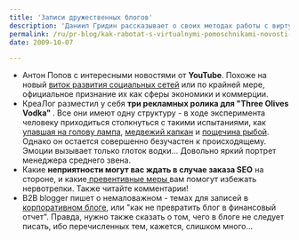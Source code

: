 ```yaml
---
title: 'Записи дружественных блогов'
description: 'Даниил Гридин рассказывает о своих методах работы с виртуальными помощниками. Как ставить задачу, как оценивать выполнение. Какие бывают категории работы и схемы оплаты. Не  руководство к действию, но материал для размышления!'
permalink: /ru/pr-blog/kak-rabotat-s-virtualnymi-pomoschnikami-novosti-ot-youtube-takzhe-pro-vodku-i-seo
date: 2009-10-07

---
```


<ul>
<li>Антон Попов с интересными новостями от <strong>YouTube</strong>. Похоже на новый <a href="https://blog.antonpopov.com/populyarnye-video-na-youtube-obespechivayutsya-dengami/">виток развития социальных сетей</a> или по крайней мере, официальное признание их как сферы экономики и коммерции.</li>
<li>КреаЛог разместил у себя <strong>три рекламных ролика для "Three Olives Vodka" </strong>. Все они имеют одну структуру - в ходе эксперимента человеку приходиться столкнуться с такими испытаниями, как <a href="https://blog.peklama.in/?p=496">упавшая на голову лампа</a>, <a href="https://blog.peklama.in/?p=495">медвежий капкан</a> и <a href="https://blog.peklama.in/?p=494">пощечина рыбой</a>. Однако он остается совершенно безучастен к происходящему. Эмоции вызывает только глоток водки... Довольно яркий портрет менеджера среднего звена. </li>
<li>Какие  <strong>неприятности могут вас ждать в случае заказа SEO</strong> на стороне, и какие<a href="https://saminsky.ru/archives/600#comments"> превентивные меры </a> вам помогут избежать нервотрепки. Также читайте комментарии!</li>
<li>B2B blogger  пишет о немаловажном - темах для записей в <a href="https://b2blogger.com/blog/?p=456">корпоративном блоге</a>, или "как не превратить блог в финансовый отчет". Правда, нужно также сказать о том, чего в блоге не следует писать, ибо перечисленных тем, кажется, слишком много... <strong></strong></li>
</ul>

